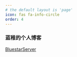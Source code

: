 ```yaml
---
# the default layout is 'page'
icon: fas fa-info-circle
order: 4
---
```


### 蓝稚的个人博客

[BluestarServer](https://github.com/BluestarServer)
